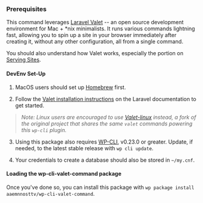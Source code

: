 ### Prerequisites

This command leverages [Laravel Valet](https://laravel.com/docs/valet) -- an open source development environment for Mac + \*nix minimalists. It runs various commands lightning fast, allowing you to spin up a site in your browser immediately after creating it, without any other configuration, all from a single command.

You should also understand how Valet works, especially the portion on [Serving Sites](https://laravel.com/docs/5.2/valet#serving-sites).

#### DevEnv Set-Up
1) MacOS users should set up [Homebrew](https://brew.sh/) first. 

2) Follow the [Valet installation instructions](https://laravel.com/docs/valet#installation) on the Laravel documentation to get started.

> _Note: Linux users are encouraged to use [Valet-linux](https://github.com/cpriego/valet-linux) instead, a fork of the original project that shares the same `valet` commands powering this `wp-cli` plugin._

3) Using this package also requires [WP-CLI](http://wp-cli.org/), v0.23.0 or greater. Update, if needed, to the latest stable release with `wp cli update`.

4) Your credentials to create a database should also be stored in `~/my.cnf`.

#### Loading the wp-cli-valet-command package

Once you've done so, you can install this package with `wp package install aaemnnosttv/wp-cli-valet-command`.